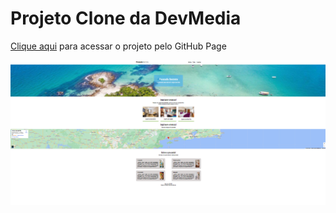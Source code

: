 <h1>Projeto Clone da DevMedia</h1>
<p><a href="https://fernandosantos0.github.io/pousada-secreta/">Clique aqui</a> para acessar o projeto pelo GitHub Page</p>
<img src="wireframe.PNG">